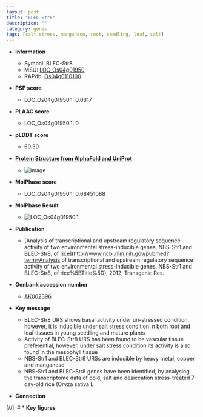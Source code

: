 ```yaml
---
layout: post
title: "BLEC-Str8"
description: ""
category: genes
tags: [salt stress, manganese, root, seedling, leaf, salt]
---
```


* **Information**  
    + Symbol: BLEC-Str8  
    + MSU: [LOC_Os04g01950](http://rice.plantbiology.msu.edu/cgi-bin/ORF_infopage.cgi?orf=LOC_Os04g01950)  
    + RAPdb: [Os04g0110100](http://rapdb.dna.affrc.go.jp/viewer/gbrowse_details/irgsp1?name=Os04g0110100)  

* **PSP score**  
    + LOC_Os04g01950.1: 0.0317 

* **PLAAC score**  
    + LOC_Os04g01950.1: 0 

* **pLDDT score**
    + 69.39

* **[Protein Structure from AlphaFold and UniProt](https://www.uniprot.org/uniprotkb/A0A0P0W623/entry#structure)**
    + ![image](https://ricepsp.github.io/images/A/AF-A0A0P0W623-F1.png)

* **MolPhase score**
    + LOC_Os04g01950.1: 0.68451088

* **MolPhase Result**
    + ![LOC_Os04g01950.1](https://304243504.github.io/Pictures/LOC_Os04g/LOC_Os04g01950.1.png)

* **Publication**  
    + [Analysis of transcriptional and upstream regulatory sequence activity of two environmental stress-inducible genes, NBS-Str1 and BLEC-Str8, of rice](http://www.ncbi.nlm.nih.gov/pubmed?term=Analysis of transcriptional and upstream regulatory sequence activity of two environmental stress-inducible genes, NBS-Str1 and BLEC-Str8, of rice%5BTitle%5D), 2012, Transgenic Res.

* **Genbank accession number**  
    + [AK062396](http://www.ncbi.nlm.nih.gov/nuccore/AK062396)

* **Key message**  
    + BLEC-Str8 URS shows basal activity under un-stressed condition, however, it is inducible under salt stress condition in both root and leaf tissues in young seedling and mature plants
    + Activity of BLEC-Str8 URS has been found to be vascular tissue preferential, however, under salt stress condition its activity is also found in the mesophyll tissue
    + NBS-Str1 and BLEC-Str8 URSs are inducible by heavy metal, copper and manganese
    + NBS-Str1 and BLEC-Str8 genes have been identified, by analysing the transcriptome data of cold, salt and desiccation stress-treated 7-day-old rice (Oryza sativa L

* **Connection**  

[//]: # * **Key figures**  


